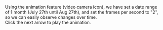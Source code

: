 <p>Using the animation feature (video camera icon), we have set a date range of 1 month (July 27th until Aug 27th), and set the frames per second to "2", so we can easily observe changes over time. <br> Click the next arrow to play the animation.</p>
